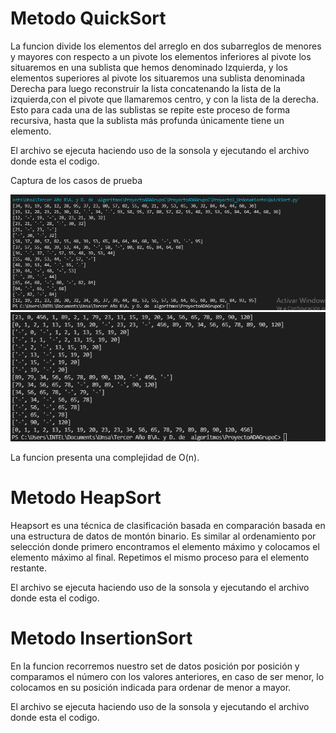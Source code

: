 # Metodo QuickSort
La funcion divide los elementos del arreglo en dos subarreglos de menores y mayores con respecto a un pivote
los elementos inferiores al pivote los situaremos en una sublista que hemos denominado Izquierda, y los elementos superiores al pivote los situaremos una sublista denominada Derecha para luego reconstruir la lista concatenando la lista de la izquierda,con el pivote que llamaremos centro, y con la lista de la derecha. Esto para cada una de las sublistas se repite este proceso de forma recursiva, hasta que la sublista más profunda únicamente tiene un elemento.

El archivo se ejecuta haciendo uso de la sonsola y ejecutando el archivo donde esta el codigo.

Captura de los casos de prueba

<img src="./quick_1.png" alt="Caso Prueba 1"/>
<img src="./quick_2.png" alt="Caso Prueba 2"/>

La funcion presenta una complejidad de O(n).

# Metodo HeapSort
Heapsort es una técnica de clasificación basada en comparación basada en una estructura de datos de montón binario. Es similar al ordenamiento por selección donde primero encontramos el elemento máximo y colocamos el elemento máximo al final. Repetimos el mismo proceso para el elemento restante.

El archivo se ejecuta haciendo uso de la sonsola y ejecutando el archivo donde esta el codigo.


# Metodo InsertionSort
En la funcion recorremos nuestro set de datos posición por posición y comparamos el número con los valores anteriores, en caso de ser menor, lo colocamos en su posición indicada para ordenar de menor a mayor.

El archivo se ejecuta haciendo uso de la sonsola y ejecutando el archivo donde esta el codigo.


